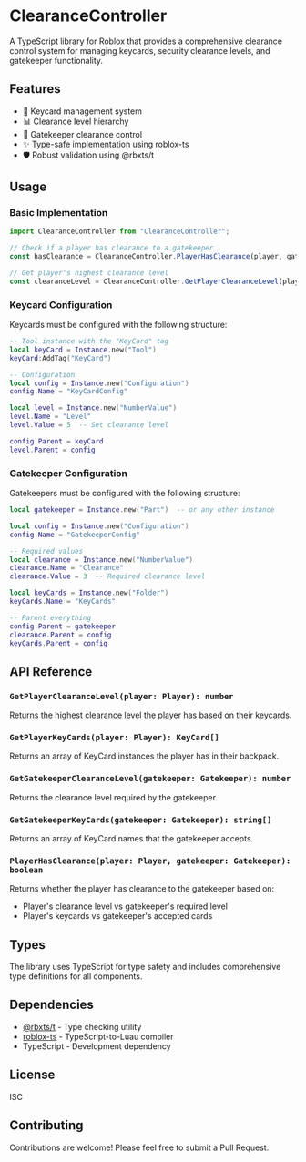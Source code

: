 # ClearanceController
A TypeScript library for Roblox that provides a comprehensive clearance control system for managing keycards, security clearance levels, and gatekeeper functionality.

## Features
- 🔑 Keycard management system
- 📊 Clearance level hierarchy
- 🚪 Gatekeeper clearance control
- ✨ Type-safe implementation using roblox-ts
- 🛡️ Robust validation using @rbxts/t

## Usage
### Basic Implementation
```typescript
import ClearanceController from "ClearanceController";

// Check if a player has clearance to a gatekeeper
const hasClearance = ClearanceController.PlayerHasClearance(player, gatekeeper);

// Get player's highest clearance level
const clearanceLevel = ClearanceController.GetPlayerClearanceLevel(player);
```

### Keycard Configuration
Keycards must be configured with the following structure:

```lua
-- Tool instance with the "KeyCard" tag
local keyCard = Instance.new("Tool")
keyCard:AddTag("KeyCard")

-- Configuration
local config = Instance.new("Configuration")
config.Name = "KeyCardConfig"

local level = Instance.new("NumberValue")
level.Name = "Level"
level.Value = 5  -- Set clearance level

config.Parent = keyCard
level.Parent = config
```

### Gatekeeper Configuration
Gatekeepers must be configured with the following structure:

```lua
local gatekeeper = Instance.new("Part")  -- or any other instance

local config = Instance.new("Configuration")
config.Name = "GatekeeperConfig"

-- Required values
local clearance = Instance.new("NumberValue")
clearance.Name = "Clearance"
clearance.Value = 3  -- Required clearance level

local keyCards = Instance.new("Folder")
keyCards.Name = "KeyCards"

-- Parent everything
config.Parent = gatekeeper
clearance.Parent = config
keyCards.Parent = config
```

## API Reference
### `GetPlayerClearanceLevel(player: Player): number`
Returns the highest clearance level the player has based on their keycards.

### `GetPlayerKeyCards(player: Player): KeyCard[]`
Returns an array of KeyCard instances the player has in their backpack.

### `GetGatekeeperClearanceLevel(gatekeeper: Gatekeeper): number`
Returns the clearance level required by the gatekeeper.

### `GetGatekeeperKeyCards(gatekeeper: Gatekeeper): string[]`
Returns an array of KeyCard names that the gatekeeper accepts.

### `PlayerHasClearance(player: Player, gatekeeper: Gatekeeper): boolean`
Returns whether the player has clearance to the gatekeeper based on:
- Player's clearance level vs gatekeeper's required level
- Player's keycards vs gatekeeper's accepted cards

## Types
The library uses TypeScript for type safety and includes comprehensive type definitions for all components.

## Dependencies
- [@rbxts/t](https://www.npmjs.com/package/@rbxts/t) - Type checking utility
- [roblox-ts](https://roblox-ts.com/) - TypeScript-to-Luau compiler
- TypeScript - Development dependency

## License
ISC

## Contributing
Contributions are welcome! Please feel free to submit a Pull Request.
